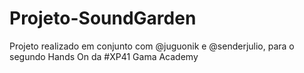 # Projeto-SoundGarden

Projeto realizado em conjunto com @juguonik e @senderjulio, para o segundo Hands On da #XP41 Gama Academy
